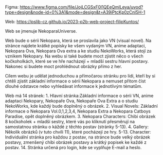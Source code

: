 Figma: https://www.figma.com/file/JojLCGSxF0l1QEeQmlLeya/uvod?type=design&node-id=0%3A1&mode=design&t=A39iPtcKp0zCnl5H-1

Web: https://pslib-cz.github.io/2023-p2b-web-project-filipKuntos/

Web se jmenuje NekoparaUniverse.

Web bude o sérii Nekopara, která se proslavila jako VN (visual novel). Na stránce najdete krátké popisky ke všem vydaným VN, anime adaptaci, Nekopara Ova, Nekopara Ova extra a ke studiu NekoWorks, která stojí za vznikem Nekopary. 
Na webu si také budete moct zjistit něco o všech kočkoholkách, které se ve hře nacházejí + mladší sestru hlavní postavy. Nakonec si budete moct prohlédnout obrázky přímo z her.

Cílem webu je udělat jednoduchou a přímočarou stránku pro lidi, kteří by si chtěli zjistit základní informace o sérii Nekopara a nemuset přitom číst dlouhé odstavce nebo vyhledávat informace k jednotlivým tématům.

Web má 14 stránek: 1. Hlavní stránka:Základní informace o sérii VN, anime adaptaci Nekopary, Nekopaře Ova, Nekopaře Ova Extra a o studiu NekoWorks, kde každý bude doplněný o obrázek. 2. Visual Novels: Základní informace o Nekopara Vol.0,1,2,3,4, 
Nekopara Extra a Nekopara Catboys Paradise, opět doplněný obrázkem. 3. Nekopara Characters: Chibi obrázek 8 kočkoholek + mladší sestry, které vás po kliknutí přesměrují na samostatnou stránku o káždé z těchto postav (stránky 5-13). 
4. Gallery: Několik obrázků (v tuto chvíli 11), které pocházejí ze hry. 5-13. Character: Individuální stránka pro každou z postav, na stránce bude velký obrázek postavy, zmenšený chibi obrázek postavy a krátký popisek ke každé z postav. 
14. Stránka určená pro login, kde se vyplňuje E-mail a heslo.
